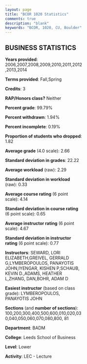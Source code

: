 ```yaml
---
layout: page
title: "BCOR 1020 Statistics"
comments: true
description: "blank"
keywords: "BCOR, 1020, CU, Boulder"
--- 
```

<head>
<script src="https://ajax.googleapis.com/ajax/libs/jquery/2.1.3/jquery.min.js"></script>
<script src="https://dl.dropboxusercontent.com/s/pc42nxpaw1ea4o9/highcharts.js?dl=0"></script>
<!-- <script src="../assets/js/highcharts.js"></script> -->
<style type="text/css">@font-face {
	font-family: "Bebas Neue";
	src: url(https://www.filehosting.org/file/details/544349/BebasNeue%20Regular.otf) format("opentype");
	}
	h1.Bebas { 
		font-family: "Bebas Neue", Verdana, Tahoma;
	}
</style>
</head>
<body>
	<div id="container" style="float: right; width: 45%; height: 88%; margin-left: 2.5%; margin-right: 2.5%;"></div>
	<script language="JavaScript">
		$(document).ready(function() {
		var chart = {type: 'column'};
		var title = {text: 'Grade Distribution'};
		var xAxis = {categories: ['A','B','C','D','F'],crosshair: true};
		var yAxis = {min: 0,title: {text: 'Percentage'}};
		var tooltip = {headerFormat: '<center><b><span style="font-size:20px">{point.key}</span></b></center>',
		               pointFormat: '<td style="padding:0"><b>{point.y:.1f}%</b></td>',
		               footerFormat: '</table>',shared: true,useHTML: true};
		var plotOptions = {column: {pointPadding: 0.0,borderWidth: 0}};  
		var credits = {enabled: false};var series= [{name: 'Percent',data: [21.25,41.8,25.94,7.4,3.61,]}];
		var json = {};
		json.chart = chart;
		json.title = title;
		json.tooltip = tooltip;
		json.xAxis = xAxis;
		json.yAxis = yAxis;  
		json.series = series;
		json.plotOptions = plotOptions;  
		json.credits = credits;
		$('#container').highcharts(json);
	});
	</script>
</body>
			   
## BUSINESS STATISTICS

**Years provided**: 2006,2007,2008,2009,2010,2011,2012,2013,2014

**Terms provided**: Fall,Spring

**Credits**: 3

**RAP/Honors class?** Neither

**Percent grade**: 99.79%

**Percent withdrawn**: 1.94%

**Percent incomplete**: 0.19%

**Proportion of students who dropped**: 1.82

**Average grade** (4.0 scale): 2.66

**Standard deviation in grades**: 22.22

**Average workload** (raw): 2.29

**Standard deviation in workload** (raw): 0.33

**Average course rating** (6 point scale): 4.14

**Standard deviation in course rating** (6 point scale): 0.65

**Average instructor rating** (6 point scale): 4.67

**Standard deviation in instructor rating** (6 point scale): 0.77

**Instructors**: SEWARD, LORI ELIZABETH,GREIVEL, GERRALD G,LYMBEROPOULOS, PANAYOTIS JOHN,IYENGAR, KISHEN P,SCHAUB, KEVIN D.,ADAMS, HEATHER L,ZHANG, DAN,BOHR, ADAM D

**Easiest instructor** (based on class grade): LYMBEROPOULOS, PANAYOTIS JOHN

**Sections** (and **number of sections**): 100,200,300,400,500,600,010,020,030,040,050,060,070,080,800, 81

**Department**: BADM

**College**: Leeds School of Business

**Level**: Lower

**Activity**: LEC - Lecture